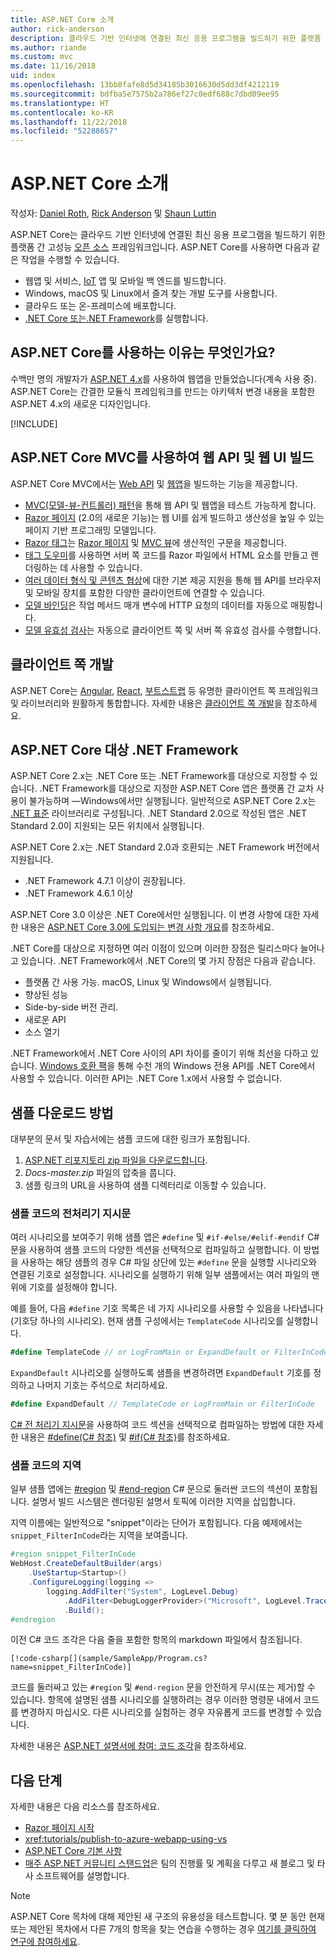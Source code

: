 ```yaml
---
title: ASP.NET Core 소개
author: rick-anderson
description: 클라우드 기반 인터넷에 연결된 최신 응용 프로그램을 빌드하기 위한 플랫폼 간 고성능 오픈 소스 프레임워크인 ASP.NET Core에 대한 소개를 가져옵니다.
ms.author: riande
ms.custom: mvc
ms.date: 11/16/2018
uid: index
ms.openlocfilehash: 13bb8fafe8d5d34185b3016630d5dd3df4212119
ms.sourcegitcommit: bdfba5e7575b2a786ef27c0edf688c7dbd09ee95
ms.translationtype: HT
ms.contentlocale: ko-KR
ms.lasthandoff: 11/22/2018
ms.locfileid: "52288657"
---
```

# <a name="introduction-to-aspnet-core"></a>ASP.NET Core 소개

작성자: [Daniel Roth](https://github.com/danroth27), [Rick Anderson](https://twitter.com/RickAndMSFT) 및 [Shaun Luttin](https://twitter.com/dicshaunary)

ASP.NET Core는 클라우드 기반 인터넷에 연결된 최신 응용 프로그램을 빌드하기 위한 플랫폼 간 고성능 [오픈 소스](https://github.com/aspnet/home) 프레임워크입니다. ASP.NET Core를 사용하면 다음과 같은 작업을 수행할 수 있습니다.

* 웹앱 및 서비스, [IoT](https://www.microsoft.com/internet-of-things/) 앱 및 모바일 백 엔드를 빌드합니다.
* Windows, macOS 및 Linux에서 즐겨 찾는 개발 도구를 사용합니다.
* 클라우드 또는 온-프레미스에 배포합니다.
* [.NET Core 또는.NET Framework](/dotnet/articles/standard/choosing-core-framework-server)를 실행합니다.

## <a name="why-use-aspnet-core"></a>ASP.NET Core를 사용하는 이유는 무엇인가요?

수백만 명의 개발자가 [ASP.NET 4.x](/aspnet/overview)를 사용하여 웹앱을 만들었습니다(계속 사용 중). ASP.NET Core는 간결한 모듈식 프레임워크를 만드는 아키텍처 변경 내용을 포함한 ASP.NET 4.x의 새로운 디자인입니다.

[!INCLUDE[](~/includes/benefits.md)]

## <a name="build-web-apis-and-web-ui-using-aspnet-core-mvc"></a>ASP.NET Core MVC를 사용하여 웹 API 및 웹 UI 빌드

ASP.NET Core MVC에서는 [Web API](xref:tutorials/first-web-api) 및 [웹앱](xref:tutorials/razor-pages/index)을 빌드하는 기능을 제공합니다.

* [MVC(모델-뷰-컨트롤러) 패턴](xref:mvc/overview)을 통해 웹 API 및 웹앱을 테스트 가능하게 합니다.
* [Razor 페이지](xref:razor-pages/index) (2.0의 새로운 기능)는 웹 UI를 쉽게 빌드하고 생산성을 높일 수 있는 페이지 기반 프로그래밍 모델입니다.
* [Razor 태그](xref:mvc/views/razor)는 [Razor 페이지](xref:razor-pages/index) 및 [MVC 뷰](xref:mvc/views/overview)에 생산적인 구문을 제공합니다.
* [태그 도우미](xref:mvc/views/tag-helpers/intro)를 사용하면 서버 쪽 코드를 Razor 파일에서 HTML 요소를 만들고 렌더링하는 데 사용할 수 있습니다.
* [여러 데이터 형식 및 콘텐츠 협상](xref:web-api/advanced/formatting)에 대한 기본 제공 지원을 통해 웹 API를 브라우저 및 모바일 장치를 포함한 다양한 클라이언트에 연결할 수 있습니다.
* [모델 바인딩](xref:mvc/models/model-binding)은 작업 메서드 매개 변수에 HTTP 요청의 데이터를 자동으로 매핑합니다.
* [모델 유효성 검사](xref:mvc/models/validation)는 자동으로 클라이언트 쪽 및 서버 쪽 유효성 검사를 수행합니다.

## <a name="client-side-development"></a>클라이언트 쪽 개발

ASP.NET Core는 [Angular](xref:spa/angular), [React](xref:spa/react), [부트스트랩](https://getbootstrap.com/) 등 유명한 클라이언트 쪽 프레임워크 및 라이브러리와 원활하게 통합합니다. 자세한 내용은 [클라이언트 쪽 개발](xref:client-side/index)을 참조하세요.

<a name="target-framework"></a>

## <a name="aspnet-core-targeting-net-framework"></a>ASP.NET Core 대상 .NET Framework

ASP.NET Core 2.x는 .NET Core 또는 .NET Framework를 대상으로 지정할 수 있습니다. .NET Framework를 대상으로 지정한 ASP.NET Core 앱은 플랫폼 간 교차 사용이 불가능하며 &mdash;Windows에서만 실행됩니다. 일반적으로 ASP.NET Core 2.x는 [.NET 표준](/dotnet/standard/net-standard) 라이브러리로 구성됩니다. .NET Standard 2.0으로 작성된 앱은 .NET Standard 2.0이 지원되는 모든 위치에서 실행됩니다.

ASP.NET Core 2.x는 .NET Standard 2.0과 호환되는 .NET Framework 버전에서 지원됩니다.

* .NET Framework 4.7.1 이상이 권장됩니다.
* .NET Framework 4.6.1 이상

ASP.NET Core 3.0 이상은 .NET Core에서만 실행됩니다. 이 변경 사항에 대한 자세한 내용은 [ASP.NET Core 3.0에 도입되는 변경 사항 개요](https://blogs.msdn.microsoft.com/webdev/2018/10/29/a-first-look-at-changes-coming-in-asp-net-core-3-0/)를 참조하세요.

.NET Core를 대상으로 지정하면 여러 이점이 있으며 이러한 장점은 릴리스마다 늘어나고 있습니다. .NET Framework에서 .NET Core의 몇 가지 장점은 다음과 같습니다.

* 플랫폼 간 사용 가능. macOS, Linux 및 Windows에서 실행됩니다.
* 향상된 성능
* Side-by-side 버전 관리.
* 새로운 API
* 소스 열기

.NET Framework에서 .NET Core 사이의 API 차이를 줄이기 위해 최선을 다하고 있습니다. [Windows 호환 팩](/dotnet/core/porting/windows-compat-pack)을 통해 수천 개의 Windows 전용 API를 .NET Core에서 사용할 수 있습니다. 이러한 API는 .NET Core 1.x에서 사용할 수 없습니다.

## <a name="how-to-download-a-sample"></a>샘플 다운로드 방법

대부분의 문서 및 자습서에는 샘플 코드에 대한 링크가 포함됩니다.

1. [ASP.NET 리포지토리 zip 파일을 다운로드합니다](https://codeload.github.com/aspnet/Docs/zip/master).
1. *Docs-master.zip* 파일의 압축을 풉니다.
1. 샘플 링크의 URL을 사용하여 샘플 디렉터리로 이동할 수 있습니다.

### <a name="preprocessor-directives-in-sample-code"></a>샘플 코드의 전처리기 지시문

여러 시나리오를 보여주기 위해 샘플 앱은 `#define` 및 `#if-#else/#elif-#endif` C# 문을 사용하여 샘플 코드의 다양한 섹션을 선택적으로 컴파일하고 실행합니다. 이 방법을 사용하는 해당 샘플의 경우 C# 파일 상단에 있는 `#define` 문을 실행할 시나리오와 연결된 기호로 설정합니다. 시나리오를 실행하기 위해 일부 샘플에서는 여러 파일의 맨 위에 기호를 설정해야 합니다.

예를 들어, 다음 `#define` 기호 목록은 네 가지 시나리오를 사용할 수 있음을 나타냅니다(기호당 하나의 시나리오). 현재 샘플 구성에서는 `TemplateCode` 시나리오를 실행합니다.

```csharp
#define TemplateCode // or LogFromMain or ExpandDefault or FilterInCode
```

`ExpandDefault` 시나리오를 실행하도록 샘플을 변경하려면 `ExpandDefault` 기호를 정의하고 나머지 기호는 주석으로 처리하세요.

```csharp
#define ExpandDefault // TemplateCode or LogFromMain or FilterInCode
```

[C# 전 처리기 지시문](/dotnet/csharp/language-reference/preprocessor-directives/)을 사용하여 코드 섹션을 선택적으로 컴파일하는 방법에 대한 자세한 내용은 [#define(C# 참조)](/dotnet/csharp/language-reference/preprocessor-directives/preprocessor-define) 및 [#if(C# 참조)](/dotnet/csharp/language-reference/preprocessor-directives/preprocessor-if)를 참조하세요.

### <a name="regions-in-sample-code"></a>샘플 코드의 지역

일부 샘플 앱에는 [#region](/dotnet/csharp/language-reference/preprocessor-directives/preprocessor-region) 및 [#end-region](/dotnet/csharp/language-reference/preprocessor-directives/preprocessor-endregion) C# 문으로 둘러싼 코드의 섹션이 포함됩니다. 설명서 빌드 시스템은 렌더링된 설명서 토픽에 이러한 지역을 삽입합니다.  

지역 이름에는 일반적으로 "snippet"이라는 단어가 포함됩니다. 다음 예제에서는 `snippet_FilterInCode`라는 지역을 보여줍니다.

```csharp
#region snippet_FilterInCode
WebHost.CreateDefaultBuilder(args)
    .UseStartup<Startup>()
    .ConfigureLogging(logging =>
        logging.AddFilter("System", LogLevel.Debug)
            .AddFilter<DebugLoggerProvider>("Microsoft", LogLevel.Trace))
            .Build();
#endregion
```

이전 C# 코드 조각은 다음 줄을 포함한 항목의 markdown 파일에서 참조됩니다.

```
[!code-csharp[](sample/SampleApp/Program.cs?name=snippet_FilterInCode)]
```

코드를 둘러싸고 있는 `#region` 및 `#end-region` 문을 안전하게 무시(또는 제거)할 수 있습니다. 항목에 설명된 샘플 시나리오를 실행하려는 경우 이러한 명령문 내에서 코드를 변경하지 마십시오. 다른 시나리오를 실험하는 경우 자유롭게 코드를 변경할 수 있습니다.

자세한 내용은 [ASP.NET 설명서에 참여: 코드 조각](https://github.com/aspnet/Docs/blob/master/CONTRIBUTING.md#code-snippets)을 참조하세요.

## <a name="next-steps"></a>다음 단계

자세한 내용은 다음 리소스를 참조하세요.

* [Razor 페이지 시작](xref:tutorials/razor-pages/razor-pages-start)
* <xref:tutorials/publish-to-azure-webapp-using-vs>
* [ASP.NET Core 기본 사항](xref:fundamentals/index)
* [매주 ASP.NET 커뮤니티 스탠드업](https://live.asp.net/)은 팀의 진행률 및 계획을 다루고 새 블로그 및 타사 소프트웨어를 설명합니다.

> [!NOTE]
> ASP.NET Core 목차에 대해 제안된 새 구조의 유용성을 테스트합니다.  몇 분 동안 현재 또는 제안된 목차에서 다른 7개의 항목을 찾는 연습을 수행하는 경우 [여기를 클릭하여 연구에 참여하세요](https://dpk4xbh5.optimalworkshop.com/treejack/rps16hd5).